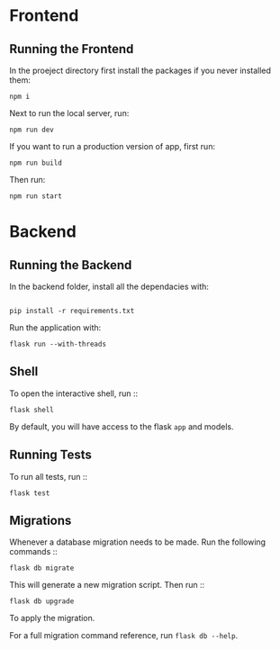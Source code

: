 # Frontend

## Running the Frontend

In the proeject directory first install the packages if you never installed them:

```
npm i 
```

Next to run the local server, run:

```
npm run dev
```

If you want to run a production version of app, first run:
```
npm run build
```

Then run: 
```
npm run start
```

# Backend

## Running the Backend

In the backend folder, install all the dependacies with:
```

pip install -r requirements.txt

```

Run the application with:

```
flask run --with-threads
```

Shell
-----

To open the interactive shell, run ::

    flask shell

By default, you will have access to the flask ``app`` and models.


Running Tests
-------------

To run all tests, run ::

    flask test


Migrations
----------

Whenever a database migration needs to be made. Run the following commands ::

    flask db migrate

This will generate a new migration script. Then run ::

    flask db upgrade

To apply the migration.

For a full migration command reference, run ``flask db --help``.
